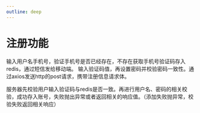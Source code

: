 ```yaml
---
outline: deep
---
```


# 注册功能
输入用户名手机号，验证手机号是否已经存在，不存在获取手机号验证码存入redis，通过短信发给移动端。
输入验证码值，再设置密码并校验密码一致性。通过axios发送http的post请求，携带注册信息请求体。

服务器先校验用户输入验证码与redis是否一致。再进行用户名、密码的相关校验，成功存入账号，失败抛出异常或者返回相关的响应值。（添加失败抛异常，校验失败返回相关响应）